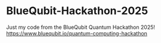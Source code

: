 # BlueQubit-Hackathon-2025

Just my code from the BlueQubit Quantum Hackathon 2025!
https://www.bluequbit.io/quantum-computing-hackathon
